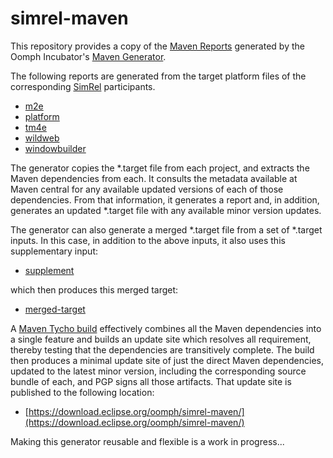 # simrel-maven

This repository provides a copy of the [Maven Reports](https://git.eclipse.org/c/oomph/org.eclipse.oomph.incubator.git/tree/maven/org.eclipse.oomph.maven.generator/report) generated by the Oomph Incubator's [Maven Generator](https://git.eclipse.org/c/oomph/org.eclipse.oomph.incubator.git/tree/maven/org.eclipse.oomph.maven.generator).

The following reports are generated from the target platform files of the corresponding [SimRel](https://ci.eclipse.org/simrel/) participants.

- [m2e](m2e/REPORT.md)
- [platform](platform/REPORT.md)
- [tm4e](tm4e/REPORT.md)
- [wildweb](wwd/REPORT.md)
- [windowbuilder](windowbuilder/REPORT.md)

The generator copies the *.target file from each project, and extracts the Maven dependencies from each.
It consults the metadata available at Maven central for any available updated versions of each of those dependencies.
From that information, it generates a report and, in addition, generates an updated *.target file with any available minor version updates.

The generator can also generate a merged *.target file from a set of *.target inputs.
In this case, in addition to the above inputs, it also uses this supplementary input:

- [supplement](supplement/REPORT.md)

which then produces this merged target:

- [merged-target](merged-target/REPORT.md)

A [Maven Tycho build](https://ci.eclipse.org/oomph/job/simrel/job/simrel-maven/) effectively combines all the Maven  dependencies into a single feature and builds an update site which resolves all requirement,
thereby testing that the dependencies are transitively complete.
The build then produces a minimal update site of just the direct Maven dependencies, updated to the latest minor version, including the corresponding source bundle of each, and PGP signs all those artifacts.
That update site is published to the following location:

- [https://download.eclipse.org/oomph/simrel-maven/](https://download.eclipse.org/oomph/simrel-maven/)

Making this generator reusable and flexible is a work in progress...
